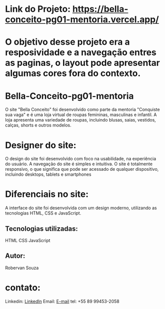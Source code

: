 # Link do Projeto: https://bella-conceito-pg01-mentoria.vercel.app/
# O objetivo desse projeto era a resposividade e a navegação entres as paginas, o layout pode apresentar algumas cores fora do contexto.
# Bella-Conceito-pg01-mentoria
O site "Bella Conceito" foi desenvolvido como parte da mentoria "Conquiste sua vaga" e é uma loja virtual de roupas femininas, masculinas e infantil. A loja apresenta uma variedade de roupas, incluindo blusas, saias, vestidos, calças, shorts e outros modelos.

# Designer do site: 
O design do site foi desenvolvido com foco na usabilidade, na experiência do usuário. A navegação do site é simples e intuitiva.
O site é totalmente responsivo, o que significa que pode ser acessado de qualquer dispositivo, incluindo desktops, tablets e smartphones

# Diferenciais no site: 
A interface do site foi desenvolvida com um design moderno, utilizando as tecnologias HTML, CSS e JavaScript.

## Tecnologias utilizadas:
HTML
CSS
JavaScript

## Autor:
Robervan Souza

# contato:
Linkedin: [LinkedIn](https://www.linkedin.com/in/robervan-souza/)
Email: [E-mail](mailto:rob.robervan@hotmail.com)
tel:  +55 89 99453-2058
